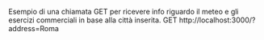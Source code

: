 Esempio di una chiamata GET per ricevere info riguardo il meteo e gli esercizi commerciali in base alla città inserita.
GET http://localhost:3000/?address=Roma